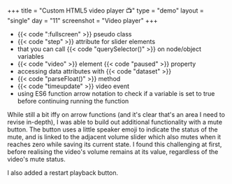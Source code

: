 +++
title = "Custom HTML5 video player 📺"
type = "demo"
layout = "single"
day = "11"
screenshot = "Video player"
+++

* {{< code ":fullscreen" >}} pseudo class
* {{< code "step" >}} attribute for slider elements
* that you can call {{< code "querySelector()" >}} on node/object variables
* {{< code "video" >}} element {{< code "paused" >}} property
* accessing data attributes with {{< code "dataset" >}}
* {{< code "parseFloat()" >}} method
* {{< code "timeupdate" >}} video event
* using ES6 function arrow notation to check if a variable is set to true before continuing running the function

While still a bit iffy on arrow functions (and it's clear that's an area I need to revise in-depth), I was able to build out additional functionality with a mute button. The button uses a little speaker emoji to indicate the status of the mute, and is linked to the adjacent volume slider which also mutes when it reaches zero while saving its current state. I found this challenging at first, before realising the video's volume remains at its value, regardless of the video's mute status.

I also added a restart playback button.